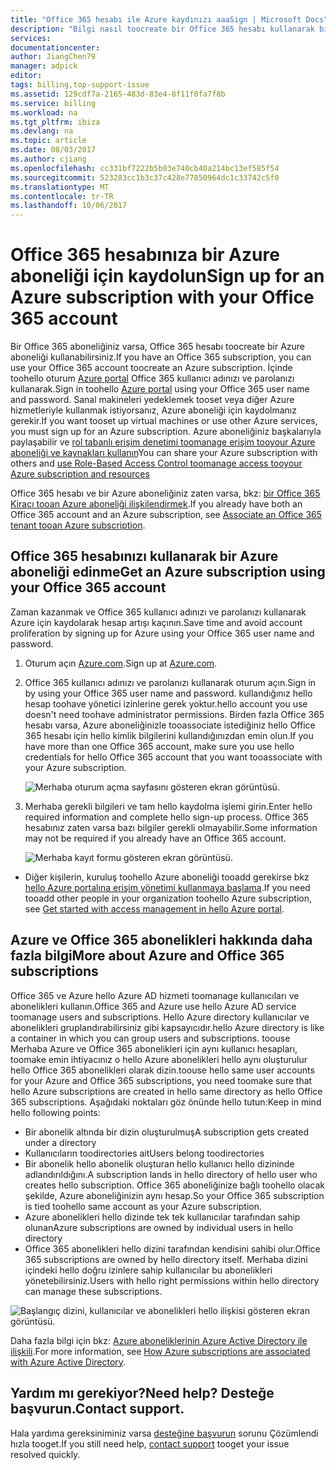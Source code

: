 ```yaml
---
title: "Office 365 hesabı ile Azure kaydınızı aaaSign | Microsoft Docs"
description: "Bilgi nasıl toocreate bir Office 365 hesabı kullanarak bir Azure aboneliği"
services: 
documentationcenter: 
author: JiangChen79
manager: adpick
editor: 
tags: billing,top-support-issue
ms.assetid: 129cdf7a-2165-483d-83e4-8f11f0fa7f8b
ms.service: billing
ms.workload: na
ms.tgt_pltfrm: ibiza
ms.devlang: na
ms.topic: article
ms.date: 08/03/2017
ms.author: cjiang
ms.openlocfilehash: cc331bf7222b5b03e740cb40a214bc13ef585f54
ms.sourcegitcommit: 523283cc1b3c37c428e77850964dc1c33742c5f0
ms.translationtype: MT
ms.contentlocale: tr-TR
ms.lasthandoff: 10/06/2017
---
```

# <a name="sign-up-for-an-azure-subscription-with-your-office-365-account"></a><span data-ttu-id="beace-103">Office 365 hesabınıza bir Azure aboneliği için kaydolun</span><span class="sxs-lookup"><span data-stu-id="beace-103">Sign up for an Azure subscription with your Office 365 account</span></span>
<span data-ttu-id="beace-104">Bir Office 365 aboneliğiniz varsa, Office 365 hesabı toocreate bir Azure aboneliği kullanabilirsiniz.</span><span class="sxs-lookup"><span data-stu-id="beace-104">If you have an Office 365 subscription, you can use your Office 365 account toocreate an Azure subscription.</span></span> <span data-ttu-id="beace-105">İçinde toohello oturum [Azure portal](https://portal.azure.com/) Office 365 kullanıcı adınızı ve parolanızı kullanarak.</span><span class="sxs-lookup"><span data-stu-id="beace-105">Sign in toohello [Azure portal](https://portal.azure.com/) using your Office 365 user name and password.</span></span> <span data-ttu-id="beace-106">Sanal makineleri yedeklemek tooset veya diğer Azure hizmetleriyle kullanmak istiyorsanız, Azure aboneliği için kaydolmanız gerekir.</span><span class="sxs-lookup"><span data-stu-id="beace-106">If you want tooset up virtual machines or use other Azure services, you must sign up for an Azure subscription.</span></span> <span data-ttu-id="beace-107">Azure aboneliğiniz başkalarıyla paylaşabilir ve [rol tabanlı erişim denetimi toomanage erişim tooyour Azure aboneliği ve kaynakları kullanın](https://docs.microsoft.com/azure/active-directory/role-based-access-control-configure)</span><span class="sxs-lookup"><span data-stu-id="beace-107">You can share your Azure subscription with others and [use Role-Based Access Control toomanage access tooyour Azure subscription and resources](https://docs.microsoft.com/azure/active-directory/role-based-access-control-configure)</span></span>

<span data-ttu-id="beace-108">Office 365 hesabı ve bir Azure aboneliğiniz zaten varsa, bkz: [bir Office 365 Kiracı tooan Azure aboneliği ilişkilendirmek](billing-add-office-365-tenant-to-azure-subscription.md).</span><span class="sxs-lookup"><span data-stu-id="beace-108">If you already have both an Office 365 account and an Azure subscription, see [Associate an Office 365 tenant tooan Azure subscription](billing-add-office-365-tenant-to-azure-subscription.md).</span></span>

## <a name="get-an-azure-subscription-using-your-office-365-account"></a><span data-ttu-id="beace-109">Office 365 hesabınızı kullanarak bir Azure aboneliği edinme</span><span class="sxs-lookup"><span data-stu-id="beace-109">Get an Azure subscription using your Office 365 account</span></span>

<span data-ttu-id="beace-110">Zaman kazanmak ve Office 365 kullanıcı adınızı ve parolanızı kullanarak Azure için kaydolarak hesap artışı kaçının.</span><span class="sxs-lookup"><span data-stu-id="beace-110">Save time and avoid account proliferation by signing up for Azure using your Office 365 user name and password.</span></span> 

1. <span data-ttu-id="beace-111">Oturum açın [Azure.com](https://account.azure.com/signup?offer=MS-AZR-0044p&appId=docs).</span><span class="sxs-lookup"><span data-stu-id="beace-111">Sign up at [Azure.com](https://account.azure.com/signup?offer=MS-AZR-0044p&appId=docs).</span></span> 
2. <span data-ttu-id="beace-112">Office 365 kullanıcı adınızı ve parolanızı kullanarak oturum açın.</span><span class="sxs-lookup"><span data-stu-id="beace-112">Sign in by using your Office 365 user name and password.</span></span> <span data-ttu-id="beace-113">kullandığınız hello hesap toohave yönetici izinlerine gerek yoktur.</span><span class="sxs-lookup"><span data-stu-id="beace-113">hello account you use doesn't need toohave administrator permissions.</span></span> <span data-ttu-id="beace-114">Birden fazla Office 365 hesabı varsa, Azure aboneliğinizle tooassociate istediğiniz hello Office 365 hesabı için hello kimlik bilgilerini kullandığınızdan emin olun.</span><span class="sxs-lookup"><span data-stu-id="beace-114">If you have more than one Office 365 account, make sure you use hello credentials for hello Office 365 account that you want tooassociate with your Azure subscription.</span></span> 

   ![Merhaba oturum açma sayfasını gösteren ekran görüntüsü.](./media/billing-use-existing-office-365-account-azure-subscription/billing-sign-in-with-office-365-account.png)

3. <span data-ttu-id="beace-116">Merhaba gerekli bilgileri ve tam hello kaydolma işlemi girin.</span><span class="sxs-lookup"><span data-stu-id="beace-116">Enter hello required information and complete hello sign-up process.</span></span> <span data-ttu-id="beace-117">Office 365 hesabınız zaten varsa bazı bilgiler gerekli olmayabilir.</span><span class="sxs-lookup"><span data-stu-id="beace-117">Some information may not be required if you already have an Office 365 account.</span></span>

    ![Merhaba kayıt formu gösteren ekran görüntüsü.](./media/billing-use-existing-office-365-account-azure-subscription/billing-azure-sign-up-fill-information.png)

- <span data-ttu-id="beace-119">Diğer kişilerin, kuruluş toohello Azure aboneliği tooadd gerekirse bkz [hello Azure portalına erişim yönetimi kullanmaya başlama](../active-directory/role-based-access-control-what-is.md).</span><span class="sxs-lookup"><span data-stu-id="beace-119">If you need tooadd other people in your organization toohello Azure subscription, see [Get started with access management in hello Azure portal](../active-directory/role-based-access-control-what-is.md).</span></span> 

## <span data-ttu-id="beace-120"><a id="more-about-subs">Azure ve Office 365 abonelikleri hakkında daha fazla bilgi</a></span><span class="sxs-lookup"><span data-stu-id="beace-120"><a id="more-about-subs">More about Azure and Office 365 subscriptions</a></span></span>
<span data-ttu-id="beace-121">Office 365 ve Azure hello Azure AD hizmeti toomanage kullanıcıları ve abonelikleri kullanın.</span><span class="sxs-lookup"><span data-stu-id="beace-121">Office 365 and Azure use hello Azure AD service toomanage users and subscriptions.</span></span> <span data-ttu-id="beace-122">Hello Azure directory kullanıcılar ve abonelikleri gruplandırabilirsiniz gibi kapsayıcıdır.</span><span class="sxs-lookup"><span data-stu-id="beace-122">hello Azure directory is like a container in which you can group users and subscriptions.</span></span> <span data-ttu-id="beace-123">toouse Merhaba Azure ve Office 365 abonelikleri için aynı kullanıcı hesapları, toomake emin ihtiyacınız o hello Azure abonelikleri hello aynı oluşturulur hello Office 365 abonelikleri olarak dizin.</span><span class="sxs-lookup"><span data-stu-id="beace-123">toouse hello same user accounts for your Azure and Office 365 subscriptions, you need toomake sure that hello Azure subscriptions are created in hello same directory as hello Office 365 subscriptions.</span></span> <span data-ttu-id="beace-124">Aşağıdaki noktaları göz önünde hello tutun:</span><span class="sxs-lookup"><span data-stu-id="beace-124">Keep in mind hello following points:</span></span>

* <span data-ttu-id="beace-125">Bir abonelik altında bir dizin oluşturulmuş</span><span class="sxs-lookup"><span data-stu-id="beace-125">A subscription gets created under a directory</span></span>
* <span data-ttu-id="beace-126">Kullanıcıların toodirectories ait</span><span class="sxs-lookup"><span data-stu-id="beace-126">Users belong toodirectories</span></span>
* <span data-ttu-id="beace-127">Bir abonelik hello abonelik oluşturan hello kullanıcı hello dizininde adlandırıldığını.</span><span class="sxs-lookup"><span data-stu-id="beace-127">A subscription lands in hello directory of hello user who creates hello subscription.</span></span> <span data-ttu-id="beace-128">Office 365 aboneliğinize bağlı toohello olacak şekilde, Azure aboneliğinizin aynı hesap.</span><span class="sxs-lookup"><span data-stu-id="beace-128">So your Office 365 subscription is tied toohello same account as your Azure subscription.</span></span>
* <span data-ttu-id="beace-129">Azure abonelikleri hello dizinde tek tek kullanıcılar tarafından sahip olunan</span><span class="sxs-lookup"><span data-stu-id="beace-129">Azure subscriptions are owned by individual users in hello directory</span></span>
* <span data-ttu-id="beace-130">Office 365 abonelikleri hello dizini tarafından kendisini sahibi olur.</span><span class="sxs-lookup"><span data-stu-id="beace-130">Office 365 subscriptions are owned by hello directory itself.</span></span> <span data-ttu-id="beace-131">Merhaba dizini içindeki hello doğru izinlere sahip kullanıcılar bu abonelikleri yönetebilirsiniz.</span><span class="sxs-lookup"><span data-stu-id="beace-131">Users with hello right permissions within hello directory can manage these subscriptions.</span></span>

![Başlangıç dizini, kullanıcılar ve abonelikleri hello ilişkisi gösteren ekran görüntüsü.](./media/billing-use-existing-office-365-account-azure-subscription/19-background-information.png)

<span data-ttu-id="beace-133">Daha fazla bilgi için bkz: [Azure aboneliklerinin Azure Active Directory ile ilişkili](../active-directory/active-directory-how-subscriptions-associated-directory.md).</span><span class="sxs-lookup"><span data-stu-id="beace-133">For more information, see [How Azure subscriptions are associated with Azure Active Directory](../active-directory/active-directory-how-subscriptions-associated-directory.md).</span></span>

## <a name="need-help-contact-support"></a><span data-ttu-id="beace-134">Yardım mı gerekiyor?</span><span class="sxs-lookup"><span data-stu-id="beace-134">Need help?</span></span> <span data-ttu-id="beace-135">Desteğe başvurun.</span><span class="sxs-lookup"><span data-stu-id="beace-135">Contact support.</span></span>
<span data-ttu-id="beace-136">Hala yardıma gereksiniminiz varsa [desteğine başvurun](https://portal.azure.com/?#blade/Microsoft_Azure_Support/HelpAndSupportBlade) sorunu Çözümlendi hızla tooget.</span><span class="sxs-lookup"><span data-stu-id="beace-136">If you still need help, [contact support](https://portal.azure.com/?#blade/Microsoft_Azure_Support/HelpAndSupportBlade) tooget your issue resolved quickly.</span></span> 
